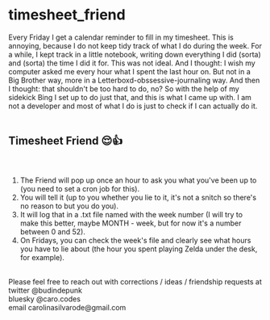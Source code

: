 # timesheet_friend
Every Friday I get a calendar reminder to fill in my timesheet. This is annoying, because I do not keep tidy track of what I do during the week. For a while, I kept track in a little notebook, writing down everything I did (sorta) and (sorta) the time I did it for.
This was not ideal. And I thought: I wish my computer asked me every hour what I spent the last hour on. But not in a Big Brother way, more in a Letterboxd-obssessive-journaling way. And then I thought: that shouldn't be too hard to do, no?
So with the help of my sidekick Bing I set up to do just that, and this is what I came up with. I am not a developer and most of what I do is just to check if I can actually do it.
</br></br>
<h2><strong>Timesheet Friend 😌👍 </strong></h2></br>
<ol>
<li> The Friend will pop up once an hour to ask you what you've been up to (you need to set a cron job for this). </li>
<li> You will tell it (up to you whether you lie to it, it's not a snitch so there's no reason to but you do you). </li>
<li> It will log that in a .txt file named with the week number (I will try to make this better, maybe MONTH - week, but for now it's a number between 0 and  52). </li>
<li> On Fridays, you can check the week's file and clearly see what hours you have to lie about (the hour you spent playing Zelda under the desk, for example). </li>
</ol>
</br>
Please feel free to reach out with corrections / ideas / friendship requests at </br>
twitter @budindepunk </br>
bluesky @caro.codes </br>
email carolinasilvarode@gmail.com

